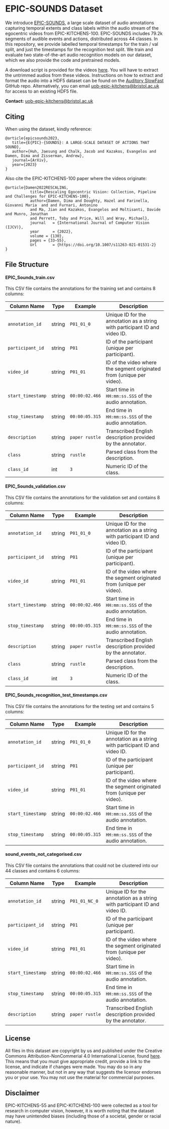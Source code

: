 # EPIC-SOUNDS Dataset

We introduce [EPIC-SOUNDS](https://epic-kitchens.github.io/epic-sounds/), a large scale dataset of audio annotations capturing temporal extents and class labels within the audio stream of the egocentric videos from EPIC-KITCHENS-100. EPIC-SOUNDS includes 79.2k segments of audible events and actions, distributed across 44 classes. In this repository, we provide labelled temporal timestamps for the train / val split, and just the timestamps for the recognition test split. We train and evaluate two state-of-the-art audio recognition models on our dataset, which we also provide the code and pretrained models.

A download script is provided for the videos [here](https://github.com/epic-kitchens/download-scripts-100). You will have to extract the untrimmed audios from these videos. Instructions on how to extract and format the audio into a HDF5 dataset can be found on the [Auditory SlowFast](https://github.com/ekazakos/auditory-slow-fast) GitHub repo. Alternatively, you can email [uob-epic-kitchens@bristol.ac.uk](mailto:uob-epic-kitchens@bristol.ac.uk) for access to an existing HDF5 file.

**Contact:** [uob-epic-kitchens@bristol.ac.uk](mailto:uob-epic-kitchens@bristol.ac.uk)

## Citing
When using the dataset, kindly reference:
```
@article{epicsounds2023,
   title={E{PIC}-{SOUNDS}: A LARGE-SCALE DATASET OF ACTIONS THAT SOUND},
   author={Huh, Jaesung and Chalk, Jacob and Kazakos, Evangelos and Damen, Dima and Zisserman, Andrew},
   journal={ArXiv},
   year={2023}
} 
```

Also cite the EPIC-KITCHENS-100 paper where the videos originate:
```
@article{Damen2022RESCALING,
           title={Rescaling Egocentric Vision: Collection, Pipeline and Challenges for EPIC-KITCHENS-100},
           author={Damen, Dima and Doughty, Hazel and Farinella, Giovanni Maria  and and Furnari, Antonino 
           and Ma, Jian and Kazakos, Evangelos and Moltisanti, Davide and Munro, Jonathan 
           and Perrett, Toby and Price, Will and Wray, Michael},
           journal   = {International Journal of Computer Vision (IJCV)},
           year      = {2022},
           volume = {130},
           pages = {33–55},
           Url       = {https://doi.org/10.1007/s11263-021-01531-2}
} 
```

## File Structure

#### EPIC_Sounds_train.csv

This CSV file contains the annotations for the training set and contains 8 columns:

| Column Name           | Type                       | Example        | Description                                                                   |
| --------------------- | -------------------------- | -------------- | ----------------------------------------------------------------------------- |
| `annotation_id`       | string                     | `P01_01_0`     | Unique ID for the annotation as a string with participant ID and video ID.    |
| `participant_id`      | string                     | `P01`          | ID of the participant (unique per participant).                               |
| `video_id`            | string                     | `P01_01`       | ID of the video where the segment originated from (unique per video).         |
| `start_timestamp`     | string                     | `00:00:02.466` | Start time in `HH:mm:ss.SSS` of the audio annotation.                         |
| `stop_timestamp`      | string                     | `00:00:05.315` | End time in `HH:mm:ss.SSS` of the audio annotation.                           |
| `description`         | string                     | `paper rustle` | Transcribed English description provided by the annotator.                    |
| `class`               | string                     | `rustle`       | Parsed class from the description.                                            |
| `class_id`            | int                        | `3`            | Numeric ID of the class.                                                      |

#### EPIC_Sounds_validation.csv

This CSV file contains the annotations for the validation set and contains 8 columns:

| Column Name           | Type                       | Example        | Description                                                                   |
| --------------------- | -------------------------- | -------------- | ----------------------------------------------------------------------------- |
| `annotation_id`       | string                     | `P01_01_0`     | Unique ID for the annotation as a string with participant ID and video ID.    |
| `participant_id`      | string                     | `P01`          | ID of the participant (unique per participant).                               |
| `video_id`            | string                     | `P01_01`       | ID of the video where the segment originated from (unique per video).         |
| `start_timestamp`     | string                     | `00:00:02.466` | Start time in `HH:mm:ss.SSS` of the audio annotation.                         |
| `stop_timestamp`      | string                     | `00:00:05.315` | End time in `HH:mm:ss.SSS` of the audio annotation.                           |
| `description`         | string                     | `paper rustle` | Transcribed English description provided by the annotator.                    |  
| `class`               | string                     | `rustle`       | Parsed class from the description.                                            |
| `class_id`            | int                        | `3`            | Numeric ID of the class.                                                      |

#### EPIC_Sounds_recognition_test_timestamps.csv

This CSV file contains the annotations for the testing set and contains 5 columns:

| Column Name           | Type                       | Example        | Description                                                                   |
| --------------------- | -------------------------- | -------------- | ----------------------------------------------------------------------------- |
| `annotation_id`       | string                     | `P01_01_0`     | Unique ID for the annotation as a string with participant ID and video ID.    |
| `participant_id`      | string                     | `P01`          | ID of the participant (unique per participant).                               |
| `video_id`            | string                     | `P01_01`       | ID of the video where the segment originated from (unique per video).         |
| `start_timestamp`     | string                     | `00:00:02.466` | Start time in `HH:mm:ss.SSS` of the audio annotation.                         |
| `stop_timestamp`      | string                     | `00:00:05.315` | End time in `HH:mm:ss.SSS` of the audio annotation.                           |

#### sound_events_not_categorised.csv

This CSV file contains the annotations that could not be clustered into our 44 classes and contains 6 columns:

| Column Name           | Type                       | Example        | Description                                                                   |
| --------------------- | -------------------------- | -------------- | ----------------------------------------------------------------------------- |
| `annotation_id`       | string                     | `P01_01_NC_0`  | Unique ID for the annotation as a string with participant ID and video ID.    |
| `participant_id`      | string                     | `P01`          | ID of the participant (unique per participant).                               |
| `video_id`            | string                     | `P01_01`       | ID of the video where the segment originated from (unique per video).         |
| `start_timestamp`     | string                     | `00:00:02.466` | Start time in `HH:mm:ss.SSS` of the audio annotation.                         |
| `stop_timestamp`      | string                     | `00:00:05.315` | End time in `HH:mm:ss.SSS` of the audio annotation.                           |
| `description`         | string                     | `paper rustle` | Transcribed English description provided by the annotator.                    |  

## License
All files in this dataset are copyright by us and published under the 
Creative Commons Attribution-NonCommerial 4.0 International License, found 
[here](https://creativecommons.org/licenses/by-nc/4.0/).
This means that you must give appropriate credit, provide a link to the license,
and indicate if changes were made. You may do so in any reasonable manner,
but not in any way that suggests the licensor endorses you or your use. You
may not use the material for commercial purposes.

## Disclaimer
EPIC-KITCHENS-55 and EPIC-KITCHENS-100 were collected as a tool for research in computer vision, however, it is worth noting that the dataset may have unintended biases (including those of a societal, gender or racial nature).
